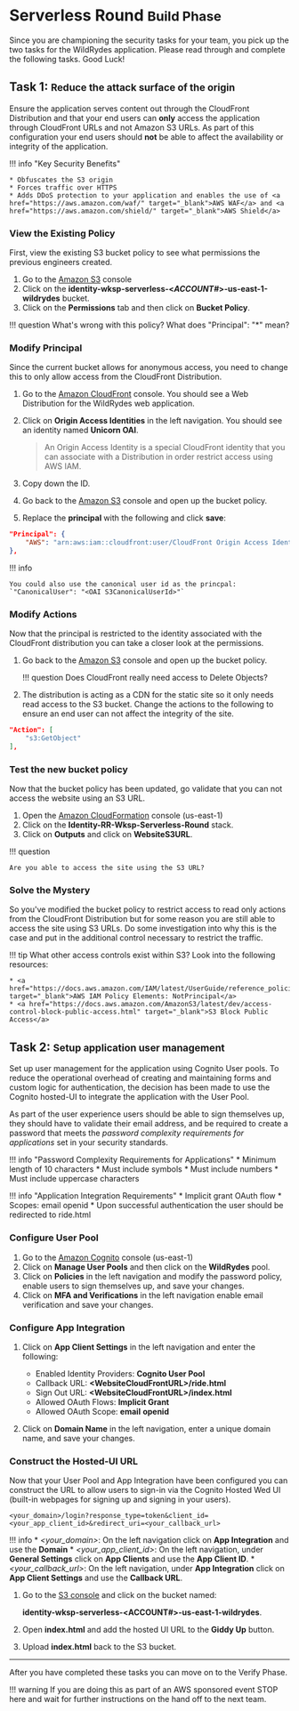 # Serverless Round <small>Build Phase</small>

Since you are championing the security tasks for your team, you pick up the two tasks for the WildRydes application.  Please read through and complete the following tasks.  Good Luck!

## Task 1: <small>Reduce the attack surface of the origin</small>

Ensure the application serves content out through the CloudFront Distribution and that your end users can **only** access the application through CloudFront URLs and not Amazon S3 URLs. As part of this configuration your end users should **not** be able to affect the availability or integrity of the application. 

!!! info "Key Security Benefits"

    * Obfuscates the S3 origin
    * Forces traffic over HTTPS
    * Adds DDoS protection to your application and enables the use of <a href="https://aws.amazon.com/waf/" target="_blank">AWS WAF</a> and <a href="https://aws.amazon.com/shield/" target="_blank">AWS Shield</a>

### View the Existing Policy

First, view the existing S3 bucket policy to see what permissions the previous engineers created.

1. Go to the <a href="https://s3.console.aws.amazon.com/s3/home" target="_blank">Amazon S3</a> console
2. Click on the **identity-wksp-serverless-<*ACCOUNT#*\>-us-east-1-wildrydes** bucket.
3. Click on the **Permissions** tab and then click on **Bucket Policy**.

!!! question
    What's wrong with this policy? What does "Principal": "*" mean? 

### Modify Principal

Since the current bucket allows for anonymous access, you need to change this to only allow access from the CloudFront Distribution.

1. Go to the <a href="https://console.aws.amazon.com/cloudfront/" target="_blank">Amazon CloudFront</a> console.  You should see a Web Distribution for the WildRydes web application.
2. Click on **Origin Access Identities** in the left navigation. You should see an identity named **Unicorn OAI**. 

	> An Origin Access Identity is a special CloudFront identity that you can associate with a Distribution in order restrict access using AWS IAM.

3. Copy down the ID.
4. Go back to the <a href="https://s3.console.aws.amazon.com/s3/home" target="_blank">Amazon S3</a> console and open up the bucket policy.
5. Replace the **principal** with the following and click **save**:

``` json
"Principal": {
	"AWS": "arn:aws:iam::cloudfront:user/CloudFront Origin Access Identity <OAI ID>"
},
```

!!! info

    You could also use the canonical user id as the princpal: `"CanonicalUser": "<OAI S3CanonicalUserId>"`

### Modify Actions

Now that the principal is restricted to the identity associated with the CloudFront distribution you can take a closer look at the permissions.

1. Go back to the <a href="https://s3.console.aws.amazon.com/s3/home" target="_blank">Amazon S3</a> console and open up the bucket policy.

    !!! question
        Does CloudFront really need access to Delete Objects?
	
2. The distribution is acting as a CDN for the static site so it only needs read access to the S3 bucket.  Change the actions to the following to ensure an end user can not affect the integrity of the site.

``` json
"Action": [
	"s3:GetObject"
],
```

### Test the new bucket policy 

Now that the bucket policy has been updated, go validate that you can not access the website using an S3 URL.

1. Open the <a href="https://console.aws.amazon.com/cloudformation/home?region=us-east-1#/stacks?filter=active" target="_blank">Amazon CloudFormation</a> console (us-east-1)
2. Click on the **Identity-RR-Wksp-Serverless-Round** stack.
3. Click on **Outputs** and click on **WebsiteS3URL**.

!!! question
        
    Are you able to access the site using the S3 URL?

### Solve the Mystery

So you've modified the bucket policy to restrict access to read only actions from the CloudFront Distribution but for some reason you are still able to access the site using S3 URLs.  Do some investigation into why this is the case and put in the additional control necessary to restrict the traffic.

!!! tip
    What other access controls exist within S3? Look into the following resources:

    * <a href="https://docs.aws.amazon.com/IAM/latest/UserGuide/reference_policies_elements_notprincipal.html" target="_blank">AWS IAM Policy Elements: NotPrincipal</a>
    * <a href="https://docs.aws.amazon.com/AmazonS3/latest/dev/access-control-block-public-access.html" target="_blank">S3 Block Public Access</a>


## Task 2: <small>Setup application user management</small>

Set up user management for the application using Cognito User pools.  To reduce the operational overhead of creating and maintaining forms and custom logic for authentication, the decision has been made to use the Cognito hosted-UI to integrate the application with the User Pool.

As part of the user experience users should be able to sign themselves up, they should have to validate their email address, and be required to create a password that meets the *password complexity requirements for applications* set in your security standards.

!!! info "Password Complexity Requirements for Applications"
    * Minimum length of 10 characters
    * Must include symbols
    * Must include numbers
    * Must include uppercase characters

!!! info "Application Integration Requirements"
    * Implicit grant OAuth flow
    * Scopes: email openid
    * Upon successful authentication the user should be redirected to ride.html

### Configure User Pool

1. Go to the <a href="https://console.aws.amazon.com/cognito/home?region=us-east-1" target="_blank">Amazon Cognito</a> console (us-east-1)
2. Click on **Manage User Pools** and then click on the **WildRydes** pool.
3. Click on **Policies** in the left navigation and modify the password policy, enable users to sign themselves up, and save your changes.
4. Click on **MFA and Verifications** in the left navigation enable email verification and save your changes.

### Configure App Integration

1. Click on **App Client Settings** in the left navigation and enter the following:
	* Enabled Identity Providers: **Cognito User Pool**
	* Callback URL: **<WebsiteCloudFrontURL\>/ride.html**
	* Sign Out URL: **<WebsiteCloudFrontURL\>/index.html**
	* Allowed OAuth Flows: **Implicit Grant**
	* Allowed OAuth Scope: **email** **openid**
	
2. Click on **Domain Name** in the left navigation, enter a unique domain name, and save your changes.

### Construct the Hosted-UI URL

Now that your User Pool and App Integration have been configured you can construct the URL to allow users to sign-in via the Cognito Hosted Wed UI (built-in webpages for signing up and signing in your users).

```
<your_domain>/login?response_type=token&client_id=<your_app_client_id>&redirect_uri=<your_callback_url>

```

!!! info
    * *<your_domain\>*: On the left navigation click on **App Integration** and use the **Domain**
    * *<your_app_client_id\>*: On the left navigation, under **General Settings** click on **App Clients** and use the **App Client ID**.
    * *<your_callback_url\>*: On the left navigation, under **App Integration** click on **App Client Settings** and use the **Callback URL**.


1.  Go to the [S3 console](https://s3.console.aws.amazon.com/s3/home) and click on the bucket named:
    
     **identity-wksp-serverless-<ACCOUNT#\>-us-east-1-wildrydes**.

2. Open **index.html** and add the hosted UI URL to the **Giddy Up** button.
3. Upload **index.html** back to the S3 bucket.

***

After you have completed these tasks you can move on to the Verify Phase.

!!! warning
    If you are doing this as part of an AWS sponsored event STOP here and wait for further instructions on the hand off to the next team.
